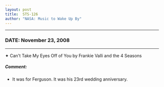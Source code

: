```yaml
---
layout: post
title:  STS-126
author: "NASA: Music to Wake Up By"
---
```


----
### DATE: November 23, 2008
----
✦ Can't Take My Eyes Off of You by Frankie Valli and the 4 Seasons

##### Comment:
* It was for Ferguson. It was his 23rd wedding anniversary.
